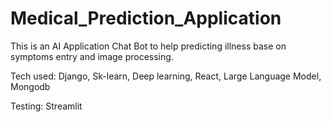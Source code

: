 # Medical_Prediction_Application

This is an AI Application Chat Bot to help predicting illness base on symptoms entry and image processing. 

Tech used: Django, Sk-learn, Deep learning, React, Large Language Model, Mongodb

Testing: Streamlit
